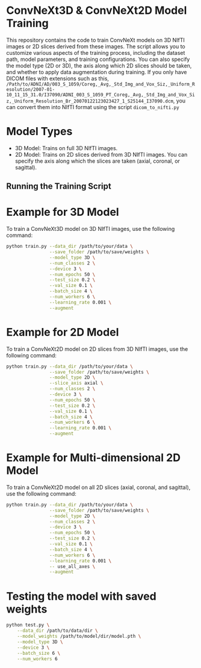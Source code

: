 # ConvNeXt3D & ConvNeXt2D Model Training

This repository contains the code to train ConvNeXt models on 3D NIfTI images or 2D slices derived from these images. The script allows you to customize various aspects of the training process, including the dataset path, model parameters, and training configurations. You can also specify the model type (2D or 3D), the axis along which 2D slices should be taken, and whether to apply data augmentation during training.
If you only have DICOM files with extensions such as this, `/Path/to/ADNI/AD/003_S_1059/Coreg,_Avg,_Std_Img_and_Vox_Siz,_Uniform_Resolution/2007-01-10_11_15_31.0/I37090/ADNI_003_S_1059_PT_Coreg,_Avg,_Std_Img_and_Vox_Siz,_Uniform_Resolution_Br_20070122123023427_1_S25144_I37090.dcm`, you can convert them into NIfTI format using the script `dicom_to_nifti.py`

# Model Types

* 3D Model: Trains on full 3D NIfTI images.
* 2D Model: Trains on 2D slices derived from 3D NIfTI images. You can specify the axis along which the slices are taken (axial, coronal, or sagittal).

## Running the Training Script

# Example for 3D Model
To train a ConvNeXt3D model on 3D NIfTI images, use the following command:

```bash
python train.py --data_dir /path/to/your/data \
                --save_folder /path/to/save/weights \
                --model_type 3D \
                --num_classes 2 \
                --device 3 \
                --num_epochs 50 \
                --test_size 0.2 \
                --val_size 0.1 \
                --batch_size 4 \
                --num_workers 6 \
                --learning_rate 0.001 \
                --augment
```
# Example for 2D Model

To train a ConvNeXt2D model on 2D slices from 3D NIfTI images, use the following command:

```bash
python train.py --data_dir /path/to/your/data \
                --save_folder /path/to/save/weights \
                --model_type 2D \
                --slice_axis axial \
                --num_classes 2 \
                --device 3 \
                --num_epochs 50 \
                --test_size 0.2 \
                --val_size 0.1 \
                --batch_size 4 \
                --num_workers 6 \
                --learning_rate 0.001 \
                --augment
```

# Example for Multi-dimensional 2D Model

To train a ConvNeXt2D model on all 2D slices (axial, coronal, and sagittal), use the following command:

```bash
python train.py --data_dir /path/to/your/data \
                --save_folder /path/to/save/weights \
                --model_type 2D \
                --num_classes 2 \
                --device 3 \
                --num_epochs 50 \
                --test_size 0.2 \
                --val_size 0.1 \
                --batch_size 4 \
                --num_workers 6 \
                --learning_rate 0.001 \
                -- use_all_axes \
                --augment
```

# Testing the model with saved weights

```bash
python test.py \
    --data_dir /path/to/data/dir \
    --model_weights /path/to/model/dir/model.pth \
    --model_type 3D \
    --device 3 \
    --batch_size 6 \
    --num_workers 6 
```
